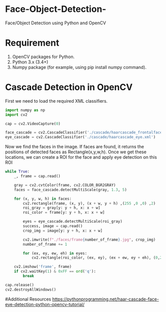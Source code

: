 # Face-Object-Detection-
Face/Object Detection using Python and OpenCV

# Requirement
1. OpenCV packages for Python.
2. Python 3.x (3.4+)
3. Numpy package (for example, using pip install numpy command).

# Cascade Detection in OpenCV
First we need to load the required XML classifiers.

```py
import numpy as np
import cv2

cap = cv2.VideoCapture(0)

face_cascade = cv2.CascadeClassifier('./cascade/haarcascade_frontalface_default.xml')
eye_cascade = cv2.CascadeClassifier('./cascade/haarcascade_eye.xml')
```
Now we find the faces in the image. If faces are found, it returns the positions of detected faces as Rectangle(x,y,w,h). Once we get these locations, we can create a ROI for the face and apply eye detection on this ROI

```py
while True:
    _, frame = cap.read()

    gray = cv2.cvtColor(frame, cv2.COLOR_BGR2GRAY)
    faces = face_cascade.detectMultiScale(gray, 1.3, 5)

    for (x, y, w, h) in faces:
        cv2.rectangle(frame, (x, y), (x + w, y + h) ,(255 ,0 ,0) ,2)
        roi_gray = gray[y: y + h, x: x + w]
        roi_color = frame[y: y + h, x: x + w]

        eyes = eye_cascade.detectMultiScale(roi_gray)
        success, image = cap.read()
        crop_img = image[y: y + h, x: x + w]

        cv2.imwrite(f"./faces/frame{number_of_frame}.jpg", crop_img)
        number_of_frame += 1

        for (ex, ey, ew, eh) in eyes:
            cv2.rectangle(roi_color, (ex, ey), (ex + ew, ey + eh), (0,255,0), 2)

    cv2.imshow('frame', frame)
    if cv2.waitKey(1) & 0xFF == ord('q'):
        break

cap.release()
cv2.destroyAllWindows()
```

#Additional Resources
https://pythonprogramming.net/haar-cascade-face-eye-detection-python-opencv-tutorial/

